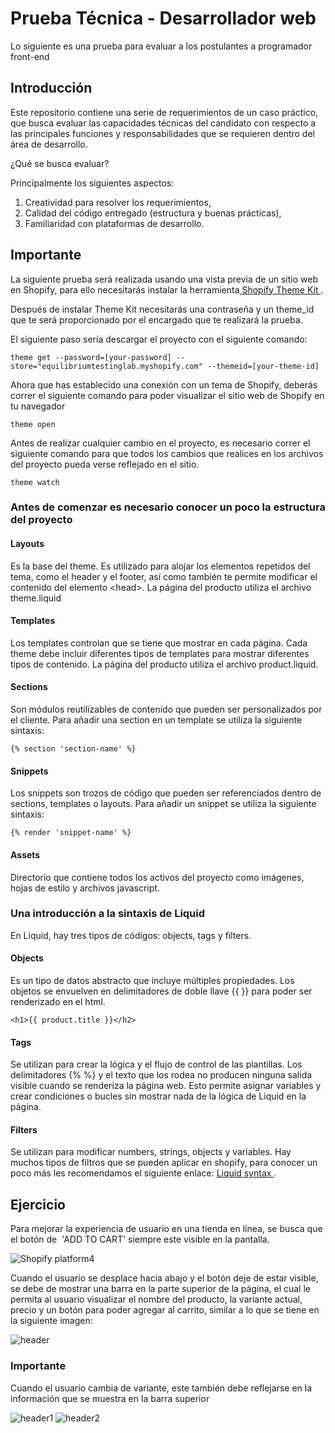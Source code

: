 # Prueba Técnica - Desarrollador web

Lo siguiente es una prueba para evaluar a los postulantes a programador front-end

## Introducción

Este repositorio contiene una serie de requerimientos de un caso práctico, que busca evaluar las capacidades técnicas del candidato con respecto a las principales funciones y responsabilidades que se requieren dentro del área de desarrollo.

¿Qué se busca evaluar?

Principalmente los siguientes aspectos:

1. Creatividad para resolver los requerimientos,
2. Calidad del código entregado (estructura y buenas prácticas),
3. Familiaridad con plataformas de desarrollo.


## Importante

La siguiente prueba será realizada usando una vista previa de un sitio web en Shopify, para ello necesitarás instalar la herramienta[ Shopify Theme Kit ](https://shopify.dev/themes/tools/theme-kit/getting-started).

Después de instalar Theme Kit necesitarás una contraseña y un theme_id que te será proporcionado por el encargado que te realizará la prueba.

El siguiente paso sería descargar el proyecto con el siguiente comando: 
   
    theme get --password=[your-password] --store="equilibriumtestinglab.myshopify.com" --themeid=[your-theme-id]

Ahora que has establecido una conexión con un tema de Shopify, deberás correr el siguiente comando para poder visualizar el sitio web de Shopify en tu navegador
   
    theme open
    
Antes de realizar cualquier cambio en el proyecto, es necesario correr el siguiente comando para que todos los cambios que realices en los archivos del proyecto pueda verse reflejado en el sitio.

    theme watch


### Antes de comenzar es necesario conocer un poco la estructura del proyecto

#### Layouts
Es la base del theme. Es utilizado para alojar los elementos repetidos del tema, como el header y el footer, así como también te permite modificar el contenido del elemento &lt;head&gt;.
La página del producto utiliza el archivo theme.liquid

#### Templates
Los templates controlan que se tiene que mostrar en cada página. Cada theme debe incluir diferentes tipos de templates para mostrar diferentes tipos de contenido. 
La página del producto utiliza el archivo product.liquid. 

#### Sections
Son módulos reutilizables de contenido que pueden ser personalizados por el cliente. Para añadir una section en un template se utiliza la siguiente sintaxis:

    {% section 'section-name' %}

#### Snippets
Los snippets son trozos de código que pueden ser referenciados dentro de sections, templates o layouts. Para añadir un snippet se utiliza la siguiente sintaxis:

    {% render 'snippet-name' %}

#### Assets
Directorio que contiene todos los activos del proyecto como imágenes, hojas de estilo y archivos javascript.


### Una introducción a la sintaxis de Liquid

En Liquid, hay tres tipos de códigos: objects, tags y filters.

#### Objects

Es un tipo de datos abstracto que incluye múltiples propiedades. Los objetos se envuelven en delimitadores de doble llave {{ }} para poder ser renderizado en el html.

    <h1>{{ product.title }}</h2>

#### Tags
Se utilizan para crear la lógica y el flujo de control de las plantillas. Los delimitadores  {% %} y el texto que los rodea no producen ninguna salida visible cuando se renderiza la página web. Esto permite asignar variables y crear condiciones o bucles sin mostrar nada de la lógica de Liquid en la página.

#### Filters 
Se utilizan para modificar numbers, strings, objects  y variables. Hay muchos tipos de filtros que se pueden aplicar en shopify, para conocer un poco más les recomendamos el siguiente enlace: 
[ Liquid syntax ](https://shopify.dev/api/liquid).


## Ejercicio

Para mejorar la experiencia de usuario en una tienda en línea, se busca que el botón de  'ADD TO CART' siempre este visible en la pantalla.

![ Shopify platform4](https://cdn.shopify.com/s/files/1/0553/4656/1213/files/Sin_titulo72.png?v=1654614428)


Cuando el usuario se desplace hacia abajo y el botón deje de estar visible, se debe de mostrar una barra en la parte superior de la página, el cual le permita al usuario visualizar el nombre del producto, la variante actual, precio y un botón para poder agregar al carrito, similar a lo que se tiene en la siguiente imagen:

![ header](https://cdn.shopify.com/s/files/1/0553/4656/1213/files/Sin_titulo74.png?v=1654615253)

### Importante

Cuando el usuario cambia de variante, este también debe reflejarse en la información que se muestra en la barra superior

![ header1](https://cdn.shopify.com/s/files/1/0553/4656/1213/files/Sin_titulo80.png?v=1654617998)
![ header2](https://cdn.shopify.com/s/files/1/0553/4656/1213/files/Sin_titulo79.png?v=1654617876)